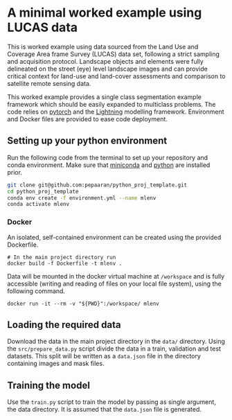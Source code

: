 # A minimal worked example using LUCAS data

This is worked example using data sourced from the Land Use and Coverage Area frame Survey (LUCAS) data set, following a strict sampling and acquisition protocol. Landscape objects and elements were fully delineated on the street (eye) level landscape images and can provide critical context for land-use and land-cover assessments and comparison to satellite remote sensing data.

This worked example provides a single class segmentation example framework which should be easily expanded to multiclass problems. The code relies on [pytorch](https://pytorch.org/) and the [Lightning](https://lightning.ai/docs/pytorch/stable/) modelling framework. Environment and Docker files are provided to ease code deployment.

## Setting up your python environment

Run the following code from the terminal to set up your repository and conda environment. 
Make sure that [miniconda](https://docs.conda.io/projects/miniconda/en/latest/miniconda-install.html) 
and [python](https://wiki.python.org/moin/BeginnersGuide/Download) are installed prior. 

```bash
git clone git@github.com:pepaaran/python_proj_template.git
cd python_proj_template
conda env create -f environment.yml --name mlenv
conda activate mlenv
```

### Docker

An isolated, self-contained environment can be created using the provided Dockerfile.

```
# In the main project directory run
docker build -f Dockerfile -t mlenv .
```

Data will be mounted in the docker virtual machine at `/workspace` and is fully accessible (writing and reading of files on your local file system), using the following command.

```
docker run -it --rm -v "${PWD}":/workspace/ mlenv
```

## Loading the required data

Download the data in the main project directory in the `data/` directory. Using the `src/prepare_data.py` script divide the data in a train, validation and test datasets. This split will be written as a `data.json` file in the directory containing images and mask files.

## Training the model

 Use the `train.py` script to train the model by passing as single argument, the data directory. It is assumed that the `data.json` file is generated.
